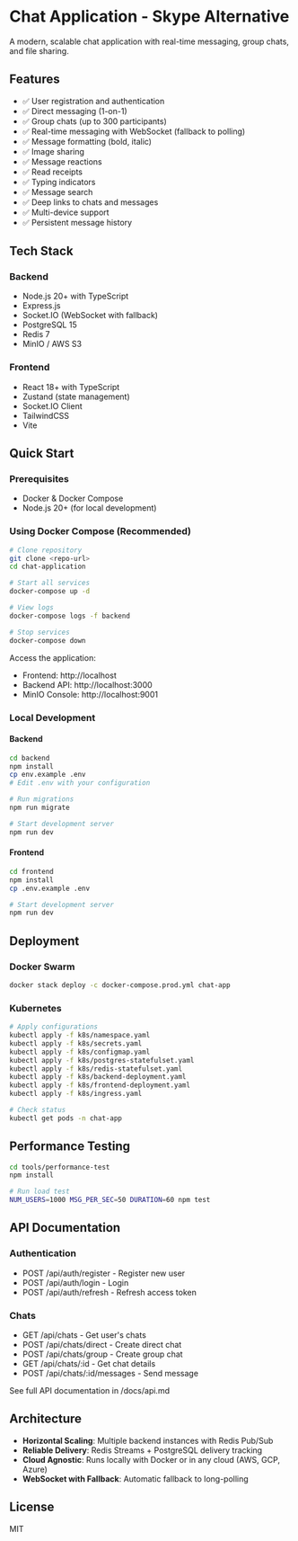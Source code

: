 # Chat Application - Skype Alternative

A modern, scalable chat application with real-time messaging, group chats, and file sharing.

## Features

- ✅ User registration and authentication
- ✅ Direct messaging (1-on-1)
- ✅ Group chats (up to 300 participants)
- ✅ Real-time messaging with WebSocket (fallback to polling)
- ✅ Message formatting (bold, italic)
- ✅ Image sharing
- ✅ Message reactions
- ✅ Read receipts
- ✅ Typing indicators
- ✅ Message search
- ✅ Deep links to chats and messages
- ✅ Multi-device support
- ✅ Persistent message history

## Tech Stack

### Backend
- Node.js 20+ with TypeScript
- Express.js
- Socket.IO (WebSocket with fallback)
- PostgreSQL 15
- Redis 7
- MinIO / AWS S3

### Frontend
- React 18+ with TypeScript
- Zustand (state management)
- Socket.IO Client
- TailwindCSS
- Vite

## Quick Start

### Prerequisites
- Docker & Docker Compose
- Node.js 20+ (for local development)

### Using Docker Compose (Recommended)

```bash
# Clone repository
git clone <repo-url>
cd chat-application

# Start all services
docker-compose up -d

# View logs
docker-compose logs -f backend

# Stop services
docker-compose down
```

Access the application:

- Frontend: http://localhost
- Backend API: http://localhost:3000
- MinIO Console: http://localhost:9001

### Local Development

#### Backend
```bash
cd backend
npm install
cp env.example .env
# Edit .env with your configuration

# Run migrations
npm run migrate

# Start development server
npm run dev
```

#### Frontend
```bash
cd frontend
npm install
cp .env.example .env

# Start development server
npm run dev
```

## Deployment

### Docker Swarm
```bash
docker stack deploy -c docker-compose.prod.yml chat-app
```

### Kubernetes
```bash
# Apply configurations
kubectl apply -f k8s/namespace.yaml
kubectl apply -f k8s/secrets.yaml
kubectl apply -f k8s/configmap.yaml
kubectl apply -f k8s/postgres-statefulset.yaml
kubectl apply -f k8s/redis-statefulset.yaml
kubectl apply -f k8s/backend-deployment.yaml
kubectl apply -f k8s/frontend-deployment.yaml
kubectl apply -f k8s/ingress.yaml

# Check status
kubectl get pods -n chat-app
```

## Performance Testing
```bash
cd tools/performance-test
npm install

# Run load test
NUM_USERS=1000 MSG_PER_SEC=50 DURATION=60 npm test
```

## API Documentation

### Authentication
- POST /api/auth/register - Register new user
- POST /api/auth/login - Login
- POST /api/auth/refresh - Refresh access token

### Chats
- GET /api/chats - Get user's chats
- POST /api/chats/direct - Create direct chat
- POST /api/chats/group - Create group chat
- GET /api/chats/:id - Get chat details
- POST /api/chats/:id/messages - Send message

See full API documentation in /docs/api.md

## Architecture

- **Horizontal Scaling**: Multiple backend instances with Redis Pub/Sub
- **Reliable Delivery**: Redis Streams + PostgreSQL delivery tracking
- **Cloud Agnostic**: Runs locally with Docker or in any cloud (AWS, GCP, Azure)
- **WebSocket with Fallback**: Automatic fallback to long-polling

## License

MIT
